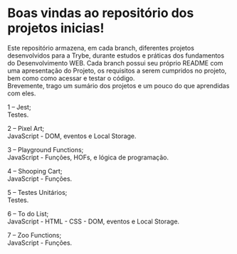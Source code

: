 # Boas vindas ao repositório dos projetos inicias!
Este repositório armazena, em cada branch, diferentes projetos desenvolvidos para a Trybe, durante estudos e práticas dos fundamentos do Desenvolvimento WEB.
Cada branch possui seu próprio README com uma apresentação do Projeto, os requisitos a serem cumpridos no projeto, bem como como acessar e testar o código.<BR>
Brevemente, trago um sumário dos projetos e um pouco do que aprendidas com eles.

1 – Jest; <BR>
	Testes.<BR>

2 – Pixel Art;<BR>
  JavaScript - DOM, eventos e Local Storage. <BR>
  
3 – Playground Functions;<BR>
	JavaScript - Funções, HOFs, e lógica de programação.<BR>
  
4 – Shooping Cart;<BR>
	JavaScript - Funções.<BR>
  
5 –  Testes Unitários;<BR>
  Testes.<BR>

6 – To do List;<BR>
	JavaScript - HTML - CSS - DOM, eventos e Local Storage.<BR>
  
7 – Zoo Functions;<BR>
	JavaScript - Funções.<BR>

